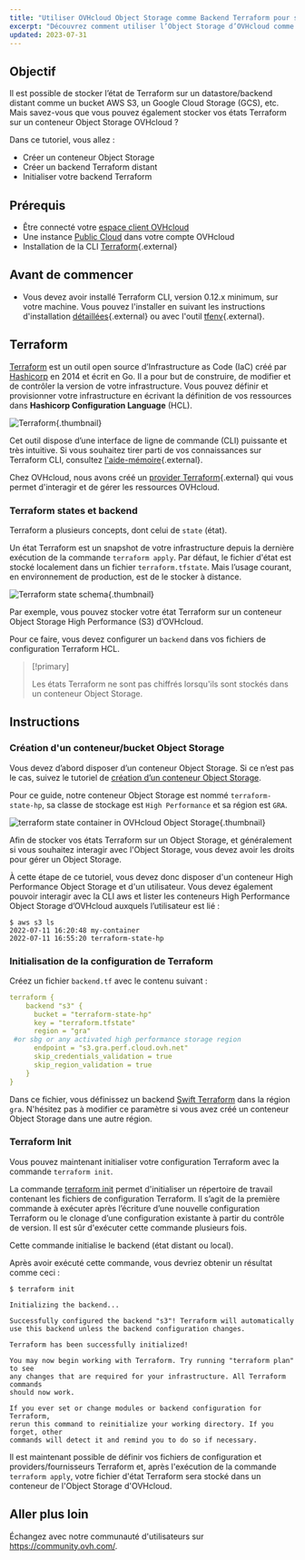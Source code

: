 ```yaml
---
title: "Utiliser OVHcloud Object Storage comme Backend Terraform pour stocker votre état (state) Terraform"
excerpt: "Découvrez comment utiliser l’Object Storage d’OVHcloud comme Backend Terraform pour stocker votre état (state) Terraform"
updated: 2023-07-31
---
```


## Objectif

Il est possible de stocker l’état de Terraform sur un datastore/backend distant comme un bucket AWS S3, un Google Cloud Storage (GCS), etc. Mais savez-vous que vous pouvez également stocker vos états Terraform sur un conteneur Object Storage OVHcloud ?

Dans ce tutoriel, vous allez :

- Créer un conteneur Object Storage
- Créer un backend Terraform distant
- Initialiser votre backend Terraform

## Prérequis

- Être connecté votre [espace client OVHcloud](https://www.ovh.com/auth?onsuccess=https%3A%2F%2Fwww.ovh.com%2Fmanager%2Fpublic-cloud&ovhSubsidiary=fr)
- Une instance [Public Cloud](https://www.ovhcloud.com/fr-ca/public-cloud/) dans votre compte OVHcloud
- Installation de la CLI [Terraform](https://www.terraform.io/downloads){.external}

## Avant de commencer

* Vous devez avoir installé Terraform CLI, version 0.12.x minimum, sur votre machine. Vous pouvez l'installer en suivant les instructions d'installation [détaillées](https://www.terraform.io/docs/cli/index.html){.external} ou avec l'outil [tfenv](https://github.com/tfutils/tfenv){.external}.

## Terraform

[Terraform](https://www.terraform.io/) est un outil open source d’Infrastructure as Code (IaC) créé par [Hashicorp](https://www.hashicorp.com/) en 2014 et écrit en Go. Il a pour but de construire, de modifier et de contrôler la version de votre infrastructure. Vous pouvez définir et provisionner votre infrastructure en écrivant la définition de vos ressources dans **Hashicorp Configuration Language** (HCL).

![Terraform](images/terraform.png){.thumbnail}

Cet outil dispose d’une interface de ligne de commande (CLI) puissante et très intuitive.
Si vous souhaitez tirer parti de vos connaissances sur Terraform CLI, consultez [l'aide-mémoire](https://github.com/scraly/terraform-cheat-sheet/blob/master/terraform-cheat-sheet.pdf){.external}.

Chez OVHcloud, nous avons créé un [provider Terraform](https://registry.terraform.io/providers/ovh/ovh/latest){.external} qui vous permet d'interagir et de gérer les ressources OVHcloud.

### Terraform states et backend

Terraform a plusieurs concepts, dont celui de `state` (état).

Un état Terraform est un snapshot de votre infrastructure depuis la dernière exécution de la commande `terraform apply`.
Par défaut, le fichier d'état est stocké localement dans un fichier `terraform.tfstate`.
Mais l’usage courant, en environnement de production, est de le stocker à distance.

![Terraform state schema](images/schema.png){.thumbnail}

Par exemple, vous pouvez stocker votre état Terraform sur un conteneur Object Storage High Performance (S3) d’OVHcloud.

Pour ce faire, vous devez configurer un `backend` dans vos fichiers de configuration Terraform HCL.

> [!primary]
> 
> Les états Terraform ne sont pas chiffrés lorsqu'ils sont stockés dans un conteneur Object Storage.

## Instructions

### Création d'un conteneur/bucket Object Storage

Vous devez d’abord disposer d’un conteneur Object Storage. Si ce n’est pas le cas, suivez le tutoriel de [création d’un conteneur Object Storage](/pages/storage_and_backup/object_storage/s3_getting_started_with_object_storage).

Pour ce guide, notre conteneur Object Storage est nommé `terraform-state-hp`, sa classe de stockage est `High Performance` et sa région est `GRA`.

![terraform state container in OVHcloud Object Storage](images/object_storage.png){.thumbnail}

Afin de stocker vos états Terraform sur un Object Storage, et généralement si vous souhaitez interagir avec l'Object Storage, vous devez avoir les droits pour gérer un Object Storage.

À cette étape de ce tutoriel, vous devez donc disposer d'un conteneur High Performance Object Storage et d'un utilisateur. Vous devez également pouvoir interagir avec la CLI aws et lister les conteneurs High Performance Object Storage d’OVHcloud auxquels l’utilisateur est lié :

```
$ aws s3 ls
2022-07-11 16:20:48 my-container
2022-07-11 16:55:20 terraform-state-hp
```

### Initialisation de la configuration de Terraform

Créez un fichier `backend.tf` avec le contenu suivant :

```yaml
terraform {
    backend "s3" {
      bucket = "terraform-state-hp"
      key = "terraform.tfstate"
      region = "gra"
 #or sbg or any activated high performance storage region
      endpoint = "s3.gra.perf.cloud.ovh.net"
      skip_credentials_validation = true
      skip_region_validation = true
    }
}
```

Dans ce fichier, vous définissez un backend [Swift Terraform](https://www.terraform.io/language/settings/backends/s3) dans la région `gra`. N'hésitez pas à modifier ce paramètre si vous avez créé un conteneur Object Storage dans une autre région.

### Terraform Init

Vous pouvez maintenant initialiser votre configuration Terraform avec la commande `terraform init`.

La commande [terraform init](https://www.terraform.io/cli/commands/init) permet d'initialiser un répertoire de travail contenant les fichiers de configuration Terraform. Il s’agit de la première commande à exécuter après l’écriture d’une nouvelle configuration Terraform ou le clonage d’une configuration existante à partir du contrôle de version. Il est sûr d'exécuter cette commande plusieurs fois.

Cette commande initialise le backend (état distant ou local).

Après avoir exécuté cette commande, vous devriez obtenir un résultat comme ceci :

```console
$ terraform init

Initializing the backend...

Successfully configured the backend "s3"! Terraform will automatically
use this backend unless the backend configuration changes.

Terraform has been successfully initialized!

You may now begin working with Terraform. Try running "terraform plan" to see
any changes that are required for your infrastructure. All Terraform commands
should now work.

If you ever set or change modules or backend configuration for Terraform,
rerun this command to reinitialize your working directory. If you forget, other
commands will detect it and remind you to do so if necessary.
```

Il est maintenant possible de définir vos fichiers de configuration et providers/fournisseurs Terraform et, après l'exécution de la commande `terraform apply`, votre fichier d'état Terraform sera stocké dans un conteneur de l'Object Storage d'OVHcloud.

## Aller plus loin

Échangez avec notre communauté d'utilisateurs sur <https://community.ovh.com/>.
